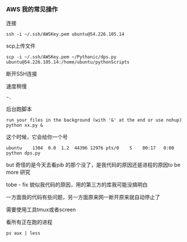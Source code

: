 ### AWS 我的常见操作


连接 

```
ssh -i ~/.ssh/AWSKey.pem ubuntu@54.226.105.14
```


scp上传文件

```
scp -i ~/.ssh/AWSKey.pem ~/Pythonic/dps.py ubuntu@54.226.105.14:/home/ubuntu/pythonScripts
```

断开SSH连接

速度稍慢
```
~.
```

后台跑脚本

```
run your files in the background (with '&' at the end or use nohup)
python xx.py &
```

这个时候，它会给你一个号


```
ubuntu    1304  0.0  1.2  44396 12976 pts/0    S    00:17   0:00 python dps.py
```

but 奇怪的是今天去看pib 的那个没了，是我代码的原因还是进程的原因to be more 研究


tobe - fix 貌似我代码的原因，用的第三方的库我可能没搞明白

一方面我的代码有些问题，另一方面原来网一断开原来就自动停止了

需要使用工具tmux或者screen 


看所有正在跑的进程

```
ps aux | less
```





